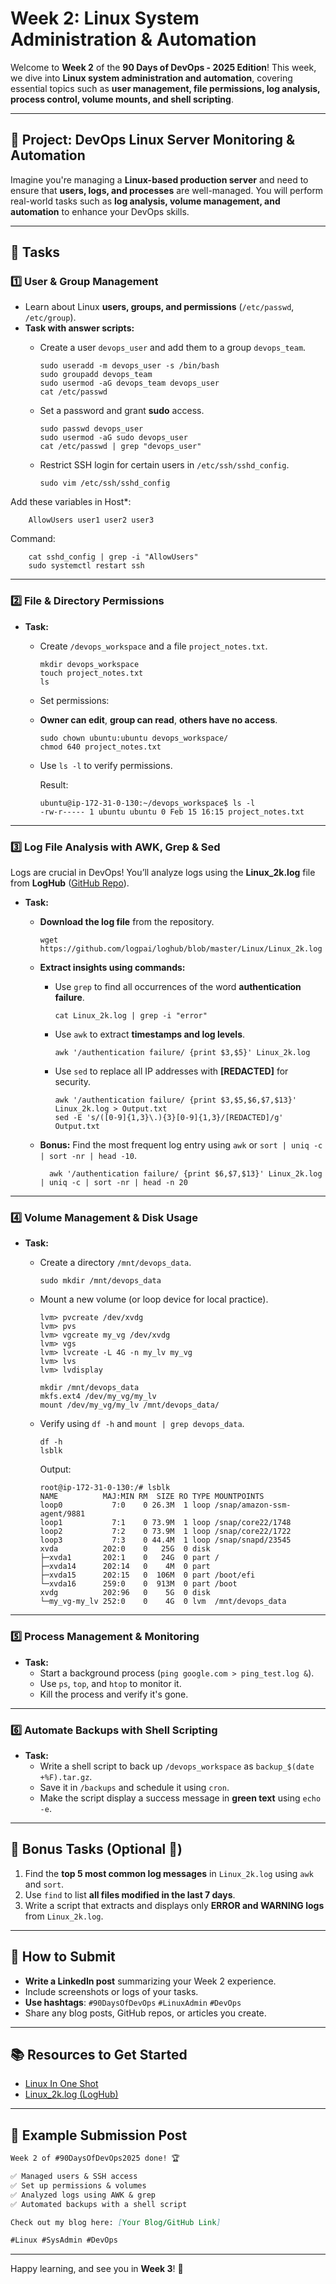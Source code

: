 # Week 2: Linux System Administration & Automation

Welcome to **Week 2** of the **90 Days of DevOps - 2025 Edition**! This week, we dive into **Linux system administration and automation**, covering essential topics such as **user management, file permissions, log analysis, process control, volume mounts, and shell scripting**.

---

## 🚀 Project: DevOps Linux Server Monitoring & Automation
Imagine you're managing a **Linux-based production server** and need to ensure that **users, logs, and processes** are well-managed. You will perform real-world tasks such as **log analysis, volume management, and automation** to enhance your DevOps skills.

---

## 📌 Tasks

### **1️⃣ User & Group Management**
- Learn about Linux **users, groups, and permissions** (`/etc/passwd`, `/etc/group`).
- **Task with answer scripts:**  
  - Create a user `devops_user` and add them to a group `devops_team`.

        sudo useradd -m devops_user -s /bin/bash
        sudo groupadd devops_team
        sudo usermod -aG devops_team devops_user
        cat /etc/passwd

  - Set a password and grant **sudo** access.

        sudo passwd devops_user
        sudo usermod -aG sudo devops_user
        cat /etc/passwd | grep "devops_user"
    
  - Restrict SSH login for certain users in `/etc/ssh/sshd_config`.

        sudo vim /etc/ssh/sshd_config

Add these variables in Host*:

        AllowUsers user1 user2 user3
    
Command:

        cat sshd_config | grep -i "AllowUsers"
        sudo systemctl restart ssh
    
---

### **2️⃣ File & Directory Permissions**
- **Task:**  
  - Create `/devops_workspace` and a file `project_notes.txt`.

        mkdir devops_workspace
        touch project_notes.txt
        ls
              
  - Set permissions:
  - **Owner can edit**, **group can read**, **others have no access**.
   
        sudo chown ubuntu:ubuntu devops_workspace/
        chmod 640 project_notes.txt

  - Use `ls -l` to verify permissions.

    Result:

        ubuntu@ip-172-31-0-130:~/devops_workspace$ ls -l
        -rw-r----- 1 ubuntu ubuntu 0 Feb 15 16:15 project_notes.txt

---

### **3️⃣ Log File Analysis with AWK, Grep & Sed**
Logs are crucial in DevOps! You’ll analyze logs using the **Linux_2k.log** file from **LogHub** ([GitHub Repo](https://github.com/logpai/loghub/blob/master/Linux/Linux_2k.log)).

- **Task:**  
  - **Download the log file** from the repository.
 
        wget https://github.com/logpai/loghub/blob/master/Linux/Linux_2k.log
    
  - **Extract insights using commands:**
    - Use `grep` to find all occurrences of the word **authentication failure**.
      
          cat Linux_2k.log | grep -i "error"
        
    - Use `awk` to extract **timestamps and log levels**.
                   
          awk '/authentication failure/ {print $3,$5}' Linux_2k.log
      
    - Use `sed` to replace all IP addresses with **[REDACTED]** for security.

      
          awk '/authentication failure/ {print $3,$5,$6,$7,$13}' Linux_2k.log > Output.txt
          sed -E 's/([0-9]{1,3}\.){3}[0-9]{1,3}/[REDACTED]/g' Output.txt
          
      
  - **Bonus:** Find the most frequent log entry using `awk` or `sort | uniq -c | sort -nr | head -10`.

          awk '/authentication failure/ {print $6,$7,$13}' Linux_2k.log | uniq -c | sort -nr | head -n 20
---

### **4️⃣ Volume Management & Disk Usage**
- **Task:**  
  - Create a directory `/mnt/devops_data`.

        sudo mkdir /mnt/devops_data
    
  - Mount a new volume (or loop device for local practice).

        lvm> pvcreate /dev/xvdg
        lvm> pvs
        lvm> vgcreate my_vg /dev/xvdg
        lvm> vgs
        lvm> lvcreate -L 4G -n my_lv my_vg
        lvm> lvs
        lvm> lvdisplay
        
        mkdir /mnt/devops_data
        mkfs.ext4 /dev/my_vg/my_lv
        mount /dev/my_vg/my_lv /mnt/devops_data/
        
  
  - Verify using `df -h` and `mount | grep devops_data`.

        df -h
        lsblk

    Output:

        root@ip-172-31-0-130:/# lsblk
        NAME          MAJ:MIN RM  SIZE RO TYPE MOUNTPOINTS
        loop0           7:0    0 26.3M  1 loop /snap/amazon-ssm-agent/9881
        loop1           7:1    0 73.9M  1 loop /snap/core22/1748
        loop2           7:2    0 73.9M  1 loop /snap/core22/1722
        loop3           7:3    0 44.4M  1 loop /snap/snapd/23545
        xvda          202:0    0   25G  0 disk
        ├─xvda1       202:1    0   24G  0 part /
        ├─xvda14      202:14   0    4M  0 part
        ├─xvda15      202:15   0  106M  0 part /boot/efi
        └─xvda16      259:0    0  913M  0 part /boot
        xvdg          202:96   0    5G  0 disk
        └─my_vg-my_lv 252:0    0    4G  0 lvm  /mnt/devops_data
        
---

### **5️⃣ Process Management & Monitoring**
- **Task:**  
  - Start a background process (`ping google.com > ping_test.log &`).
  - Use `ps`, `top`, and `htop` to monitor it.
  - Kill the process and verify it's gone.

---

### **6️⃣ Automate Backups with Shell Scripting**
- **Task:**  
  - Write a shell script to back up `/devops_workspace` as `backup_$(date +%F).tar.gz`.
  - Save it in `/backups` and schedule it using `cron`.
  - Make the script display a success message in **green text** using `echo -e`.

---

## 🎯 Bonus Tasks (Optional 🚀)
1. Find the **top 5 most common log messages** in `Linux_2k.log` using `awk` and `sort`.
2. Use `find` to list **all files modified in the last 7 days**.
3. Write a script that extracts and displays only **ERROR and WARNING logs** from `Linux_2k.log`.

---

## 📢 How to Submit
- **Write a LinkedIn post** summarizing your Week 2 experience.
- Include screenshots or logs of your tasks.
- **Use hashtags**: `#90DaysOfDevOps` `#LinuxAdmin` `#DevOps`
- Share any blog posts, GitHub repos, or articles you create.

---

## 📚 Resources to Get Started
- [Linux In One Shot](https://youtu.be/e01GGTKmtpc?si=FSVNFRwdNC0NZeba)
- [Linux_2k.log (LogHub)](https://github.com/logpai/loghub/blob/master/Linux/Linux_2k.log)

---

## 📝 Example Submission Post
```markdown
Week 2 of #90DaysOfDevOps2025 done! 🏆

✅ Managed users & SSH access  
✅ Set up permissions & volumes  
✅ Analyzed logs using AWK & grep  
✅ Automated backups with a shell script  

Check out my blog here: [Your Blog/GitHub Link]  

#Linux #SysAdmin #DevOps
```

---

Happy learning, and see you in **Week 3**! 🚀

